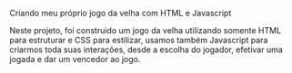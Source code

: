 Criando meu próprio jogo da velha com HTML e Javascript

Neste projeto, foi construido um jogo da velha utilizando somente HTML para estruturar e CSS para estilizar, usamos também Javascript para criarmos toda suas interações, desde a escolha do jogador, efetivar uma jogada e dar um vencedor ao jogo. 